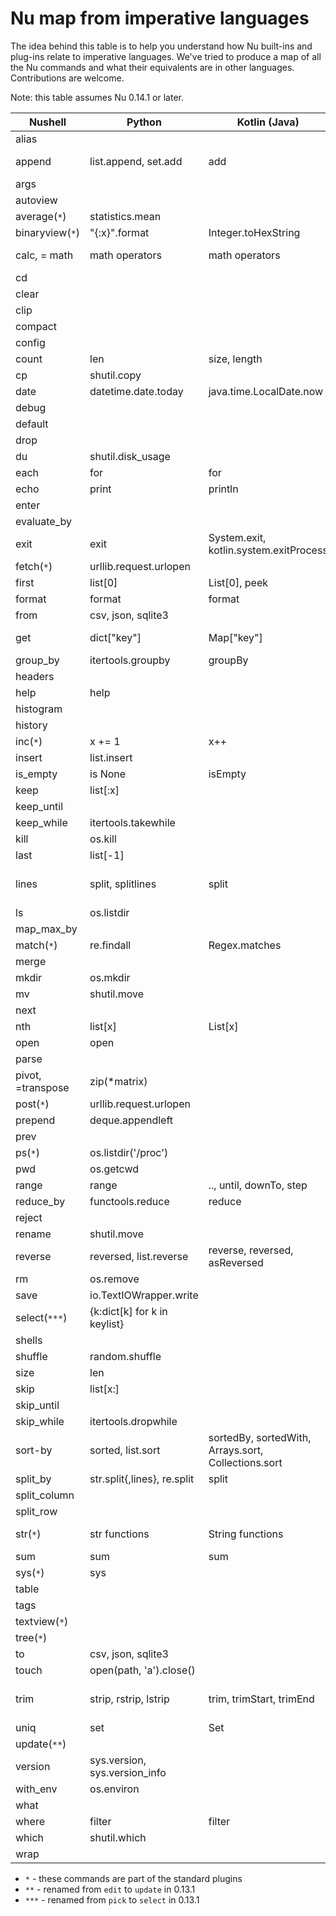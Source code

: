 # Nu map from imperative languages

The idea behind this table is to help you understand how Nu built-ins and plug-ins relate to imperative languages. We've tried to produce a map of all the Nu commands and what their equivalents are in other languages. Contributions are welcome.

Note: this table assumes Nu 0.14.1 or later.


| Nushell                | Python                        | Kotlin (Java)                                        | C++                                        | Rust                                            |
| ---------------------- | ----------------------------- | ---------------------------------------------------- | ------------------------------------------ | ----------------------------------------------- |
| alias                  |                               |                                                      |                                            |                                                 |
| append                 | list.append, set.add          | add                                                  | push_back, emplace_back                    | push, push_back                                 |
| args                   |                               |                                                      |                                            |                                                 |
| autoview               |                               |                                                      |                                            |                                                 |
| average(`*`)           | statistics.mean               |                                                      |                                            |                                                 |
| binaryview(`*`)        | \"{:x}\".format               | Integer.toHexString                                  |                                            |                                                 |
| calc, = math           | math operators                | math operators                                       | math operators                             | math operators                                  |
| cd                     |                               |                                                      |                                            |                                                 |
| clear                  |                               |                                                      |                                            |                                                 |
| clip                   |                               |                                                      |                                            |                                                 |
| compact                |                               |                                                      |                                            |                                                 |
| config                 |                               |                                                      |                                            |                                                 |
| count                  | len                           | size, length                                         | length                                     | len                                             |
| cp                     | shutil.copy                   |                                                      |                                            |                                                 |
| date                   | datetime.date.today           | java.time.LocalDate.now                              |                                            |                                                 |
| debug                  |                               |                                                      |                                            |                                                 |
| default                |                               |                                                      |                                            |                                                 |
| drop                   |                               |                                                      |                                            |                                                 |
| du                     | shutil.disk_usage             |                                                      |                                            |                                                 |
| each                   | for                           | for                                                  | for                                        | for                                             |
| echo                   | print                         | println                                              | printf                                     | println!                                        |
| enter                  |                               |                                                      |                                            |                                                 |
| evaluate_by            |                               |                                                      |                                            |                                                 |
| exit                   | exit                          | System.exit, kotlin.system.exitProcess               | exit                                       | exit                                            |
| fetch(`*`)             | urllib.request.urlopen        |                                                      |                                            |                                                 |
| first                  | list[0]                       | List[0], peek                                        | vector[0], top                             | Vec[0]                                          |
| format                 | format                        | format                                               | format                                     | format!                                         |
| from                   | csv, json, sqlite3            |                                                      |                                            |                                                 |
| get                    | dict[\"key\"]                 | Map[\"key\"]                                         | map[\"key\"]                               | HashMap["key"], get, entry                      |
| group_by               | itertools.groupby             | groupBy                                              |                                            | group_by                                        |
| headers                |                               |                                                      |                                            |                                                 |
| help                   | help                          |                                                      |                                            |                                                 |
| histogram              |                               |                                                      |                                            |                                                 |
| history                |                               |                                                      |                                            |                                                 |
| inc(`*`)               | x += 1                        | x++                                                  | x++                                        | x += 1                                          |
| insert                 | list.insert                   |                                                      |                                            |                                                 |
| is_empty               | is None                       | isEmpty                                              | empty                                      | is_empty                                        |
| keep                   | list[:x]                      |                                                      |                                            | &Vec[..x]                                       |
| keep_until             |                               |                                                      |                                            |                                                 |
| keep_while             | itertools.takewhile           |                                                      |                                            |                                                 |
| kill                   | os.kill                       |                                                      |                                            |                                                 |
| last                   | list[-1]                      |                                                      |                                            | &Vec[Vec.len()-1]                               |
| lines                  | split, splitlines             | split                                                | views::split                               | split, split_whitespace, rsplit, lines          |
| ls                     | os.listdir                    |                                                      |                                            |                                                 |
| map_max_by             |                               |                                                      |                                            |                                                 |
| match(`*`)             | re.findall                    | Regex.matches                                        | regex_match                                |                                                 |
| merge                  |                               |                                                      |                                            |                                                 |
| mkdir                  | os.mkdir                      |                                                      |                                            |                                                 |
| mv                     | shutil.move                   |                                                      |                                            |                                                 |
| next                   |                               |                                                      |                                            |                                                 |
| nth                    | list[x]                       | List[x]                                              | vector[x]                                  | Vec[x]                                          |
| open                   | open                          |                                                      |                                            |                                                 |
| parse                  |                               |                                                      |                                            |                                                 |
| pivot, =transpose      | zip(*matrix)                  |                                                      |                                            |                                                 |
| post(`*`)              | urllib.request.urlopen        |                                                      |                                            |                                                 |
| prepend                | deque.appendleft              |                                                      |                                            |                                                 |
| prev                   |                               |                                                      |                                            |                                                 |
| ps(`*`)                | os.listdir('/proc')           |                                                      |                                            |                                                 |
| pwd                    | os.getcwd                     |                                                      |                                            |                                                 |
| range                  | range                         | .., until, downTo, step                              | iota                                       | ..                                              |
| reduce_by              | functools.reduce              | reduce                                               | reduce                                     | fold, rfold, scan                               |
| reject                 |                               |                                                      |                                            |                                                 |
| rename                 | shutil.move                   |                                                      |                                            |                                                 |
| reverse                | reversed, list.reverse        | reverse, reversed, asReversed                        | reverse                                    | rev                                             |
| rm                     | os.remove                     |                                                      |                                            |                                                 |
| save                   | io.TextIOWrapper.write        |                                                      |                                            |                                                 |
| select(`***`)          | {k:dict[k] for k in keylist}  |                                                      |                                            |                                                 |
| shells                 |                               |                                                      |                                            |                                                 |
| shuffle                | random.shuffle                |                                                      |                                            |                                                 |
| size                   | len                           |                                                      |                                            |                                                 |
| skip                   | list[x:]                      |                                                      |                                            | &Vec[x..]                                       |
| skip_until             |                               |                                                      |                                            |                                                 |
| skip_while             | itertools.dropwhile           |                                                      |                                            |                                                 |
| sort-by                | sorted, list.sort             | sortedBy, sortedWith, Arrays.sort, Collections.sort  | sort                                       | sort                                            |
| split_by               | str.split{,lines}, re.split   | split                                                | views::split                               | split                                           |
| split_column           |                               |                                                      |                                            |                                                 |
| split_row              |                               |                                                      |                                            |                                                 |
| str(`*`)               | str functions                 | String functions                                     | string functions                           | &str, String functions                          |
| sum                    | sum                           | sum                                                  | reduce                                     | sum                                             |
| sys(`*`)               | sys                           |                                                      |                                            |                                                 |
| table                  |                               |                                                      |                                            |                                                 |
| tags                   |                               |                                                      |                                            |                                                 |
| textview(`*`)          |                               |                                                      |                                            |                                                 |
| tree(`*`)              |                               |                                                      |                                            |                                                 |
| to                     | csv, json, sqlite3            |                                                      |                                            |                                                 |
| touch                  | open(path, 'a').close()       |                                                      |                                            |                                                 |
| trim                   | strip, rstrip, lstrip         | trim, trimStart, trimEnd                             | regex                                      | trim, trim_{start,end}, strip_{suffix,prefix}   |
| uniq                   | set                           | Set                                                  | set                                        | HashSet                                         |
| update(`**`)           |                               |                                                      |                                            |                                                 |
| version                | sys.version, sys.version_info |                                                      |                                            |                                                 |
| with_env               | os.environ                    |                                                      |                                            |                                                 |
| what                   |                               |                                                      |                                            |                                                 |
| where                  | filter                        | filter                                               | filter                                     | filter                                          |
| which                  | shutil.which                  |                                                      |                                            |                                                 |
| wrap                   |                               |                                                      |                                            |                                                 |

* `*` - these commands are part of the standard plugins
* `**` - renamed from `edit` to `update` in 0.13.1
* `***` - renamed from `pick` to `select` in 0.13.1
